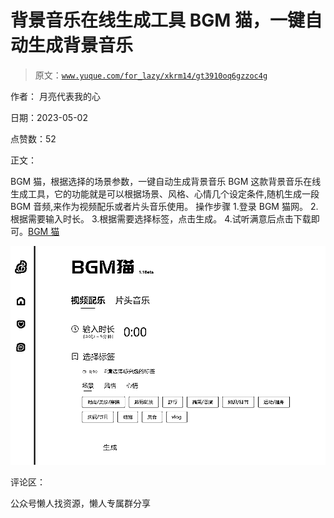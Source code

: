 # 背景音乐在线生成工具 BGM 猫，一键自动生成背景音乐

> 原文：[`www.yuque.com/for_lazy/xkrm14/gt3910oq6gzzoc4g`](https://www.yuque.com/for_lazy/xkrm14/gt3910oq6gzzoc4g)

作者： 月亮代表我的心

日期：2023-05-02

点赞数：52

正文：

BGM 猫，根据选择的场景参数，一键自动生成背景音乐 BGM 这款背景音乐在线生成工具，它的功能就是可以根据场景、风格、心情几个设定条件,随机生成一段 BGM 音频,来作为视频配乐或者片头音乐使用。 操作步骤 1.登录 BGM 猫网。 2.根据需要输入时长。 3.根据需要选择标签，点击生成。 4.试听满意后点击下载即可。[BGM 猫](https://bgmcat.com/home)

![](img/37b09feab311d4bfffa77e15a068f223.png)  

评论区：

公众号懒人找资源，懒人专属群分享

